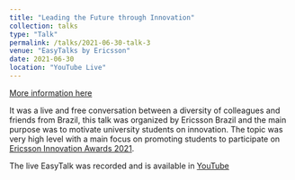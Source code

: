 ```yaml
---
title: "Leading the Future through Innovation"
collection: talks
type: "Talk"
permalink: /talks/2021-06-30-talk-3
venue: "EasyTalks by Ericsson"
date: 2021-06-30
location: "YouTube Live"
---
```


[More information here](https://www.youtube.com/watch?v=RFxis0tEou8)

It was a live and free conversation between a diversity of colleagues and friends from Brazil, this talk was organized by Ericsson Brazil and the main purpose was to motivate university students on innovation. The topic was very high level with a main focus on promoting students to participate on [Ericsson Innovation Awards 2021](https://www.ericsson.com/en/careers/eia).

The live EasyTalk was recorded and is available in [YouTube](https://www.youtube.com/watch?v=RFxis0tEou8)
